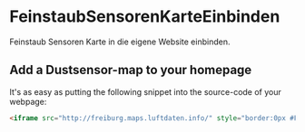 # FeinstaubSensorenKarteEinbinden
Feinstaub Sensoren Karte in die eigene Website einbinden.

## Add a Dustsensor-map to your homepage
It's as easy as putting the following snippet into the source-code of your webpage:
```html
<iframe src="http://freiburg.maps.luftdaten.info/" style="border:0px #FFFFFF none;" scrolling="auto" frameborder="1" marginheight="0px" marginwidth="0px" height="480" width="100%"></iframe>
```
